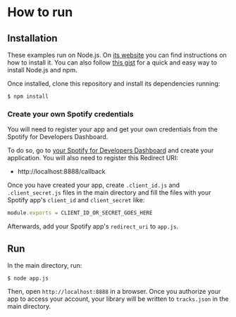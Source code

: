 # How to run

## Installation

These examples run on Node.js. On [its website](http://www.nodejs.org/download/) you can find instructions on how to install it. You can also follow [this gist](https://gist.github.com/isaacs/579814) for a quick and easy way to install Node.js and npm.

Once installed, clone this repository and install its dependencies running:

    $ npm install

### Create your own Spotify credentials
You will need to register your app and get your own credentials from the Spotify for Developers Dashboard.

To do so, go to [your Spotify for Developers Dashboard](https://beta.developer.spotify.com/dashboard) and create your application. You will also need to register this Redirect URI:

* http://localhost:8888/callback

Once you have created your app, create `.client_id.js` and `.client_secret.js` files in the main directory and fill the files with your Spotify app's `client_id` and `client_secret` like: 

```javascript
module.exports = CLIENT_ID_OR_SECRET_GOES_HERE
```

Afterwards, add your Spotify app's `redirect_uri` to `app.js`.

## Run
In the main directory, run:

    $ node app.js
    
Then, open `http://localhost:8888` in a browser. Once you authorize your app to access your account, your library will be written to `tracks.json` in the main directory.
